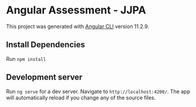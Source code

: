 # Angular Assessment - JJPA

This project was generated with [Angular CLI](https://github.com/angular/angular-cli) version 11.2.9.

## Install Dependencies
Run `npm install`

## Development server

Run `ng serve` for a dev server. Navigate to `http://localhost:4200/`. The app will automatically reload if you change any of the source files.
